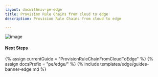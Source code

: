```yaml
---
layout: docwithnav-pe-edge
title: Provision Rule Chains from cloud to edge
description: Provision Rule Chains from cloud to edge

---
```


![image](https://img.thingsboard.io/coming-soon.jpg)

#### Next Steps

{% assign currentGuide = "ProvisionRuleChainFromCloudToEdge" %}
{% assign docsPrefix = "pe/edge/" %}
{% include templates/edge/guides-banner-edge.md %}
